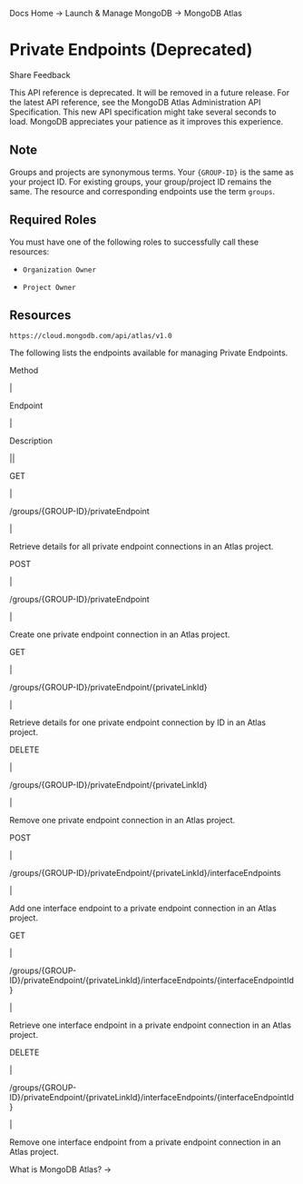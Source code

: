 Docs Home → Launch & Manage MongoDB → MongoDB Atlas

# Private Endpoints (Deprecated)

Share Feedback

This API reference is deprecated. It will be removed in a future release. For
the latest API reference, see the MongoDB Atlas Administration API
Specification. This new API specification might take several seconds to load.
MongoDB appreciates your patience as it improves this experience.

## Note

Groups and projects are synonymous terms. Your `{GROUP-ID}` is the same as
your project ID. For existing groups, your group/project ID remains the same.
The resource and corresponding endpoints use the term `groups`.

## Required Roles

You must have one of the following roles to successfully call these resources:

  * `Organization Owner`

  * `Project Owner`

## Resources

`https://cloud.mongodb.com/api/atlas/v1.0`

The following lists the endpoints available for managing Private Endpoints.

Method

|

Endpoint

|

Description  
  
||  
  
GET

|

/groups/{GROUP-ID}/privateEndpoint

|

Retrieve details for all private endpoint connections in an Atlas project.  
  
POST

|

/groups/{GROUP-ID}/privateEndpoint

|

Create one private endpoint connection in an Atlas project.  
  
GET

|

/groups/{GROUP-ID}/privateEndpoint/{privateLinkId}

|

Retrieve details for one private endpoint connection by ID in an Atlas
project.  
  
DELETE

|

/groups/{GROUP-ID}/privateEndpoint/{privateLinkId}

|

Remove one private endpoint connection in an Atlas project.  
  
POST

|

/groups/{GROUP-ID}/privateEndpoint/{privateLinkId}/interfaceEndpoints

|

Add one interface endpoint to a private endpoint connection in an Atlas
project.  
  
GET

|

/groups/{GROUP-
ID}/privateEndpoint/{privateLinkId}/interfaceEndpoints/{interfaceEndpointId}

|

Retrieve one interface endpoint in a private endpoint connection in an Atlas
project.  
  
DELETE

|

/groups/{GROUP-
ID}/privateEndpoint/{privateLinkId}/interfaceEndpoints/{interfaceEndpointId}

|

Remove one interface endpoint from a private endpoint connection in an Atlas
project.  
  
What is MongoDB Atlas? →

